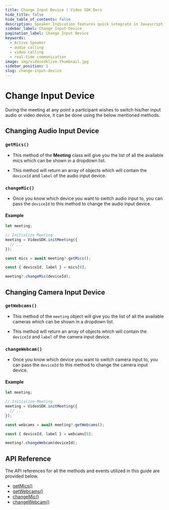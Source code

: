 ```yaml
---
title: Change Input Device | Video SDK Docs
hide_title: false
hide_table_of_contents: false
description: Speaker Indication features quick integrate in Javascript, React JS, Android, IOS, React Native, Flutter with Video SDK to add live video & audio conferencing to your applications.
sidebar_label: Change Input Device
pagination_label: Change Input Device
keywords:
  - Active Speaker
  - audio calling
  - video calling
  - real-time communication
image: img/videosdklive-thumbnail.jpg
sidebar_position: 1
slug: change-input-device
---
```


# Change Input Device

During the meeting at any point a participant wishes to switch his/her input audio or video device, it can be done using the below mentioned methods.

## Changing Audio Input Device

### `getMics()`

- This method of the **Meeting** class will give you the list of all the available mics which can be shown in a dropdown list.

- This method will return an array of objects which will contain the `deviceId` and `label` of the audio input device.

### `changeMic()`

- Once you know which device you want to switch audio input to, you can pass the `deviceId` to this method to change the audio input device.

#### Example

```js
let meeting;

// Initialize Meeting
meeting = VideoSDK.initMeeting({
  // ...
});

const mics = await meeting?.getMics();

const { deviceId, label } = mics[0];

meeting?.changeMic(deviceId);
```

## Changing Camera Input Device

### `getWebcams()`

- This method of the `meeting` object will give you the list of all the available cameras which can be shown in a dropdown list.

- This method will return an array of objects which will contain the `deviceId` and `label` of the camera input device.

### `changeWebcam()`

- Once you know which device you want to switch camera input to, you can pass the `deviceId` to this method to change the camera input device.

#### Example

```js
let meeting;

// Initialize Meeting
meeting = VideoSDK.initMeeting({
  // ...
});

const webcams = await meeting?.getWebcams();

const { deviceId, label } = webcams[0];

meeting?.changeWebcam(deviceId);
```

## API Reference

The API references for all the methods and events utilized in this guide are provided below.

- [getMics()](/javascript/api/sdk-reference/meeting-class/methods#getmics)
- [getWebcams()](/javascript/api/sdk-reference/meeting-class/methods#getwebcams)
- [changeMic()](/javascript/api/sdk-reference/meeting-class/methods#changemic)
- [changeWebcam()](/javascript/api/sdk-reference/meeting-class/methods#changewebcam)
